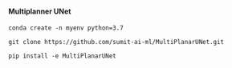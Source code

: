 #### Multiplanner UNet 

```
conda create -n myenv python=3.7
```

```
git clone https://github.com/sumit-ai-ml/MultiPlanarUNet.git
```


```
pip install -e MultiPlanarUNet
```
